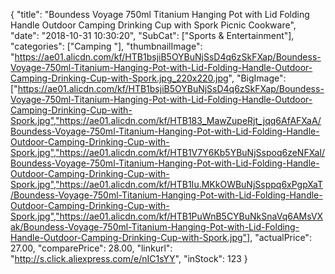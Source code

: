 {
	"title": "Boundess Voyage 750ml Titanium Hanging Pot with Lid Folding Handle Outdoor Camping Drinking Cup with Spork Picnic Cookware",
	"date": "2018-10-31 10:30:20",
	"SubCat": ["Sports & Entertainment"],
	"categories": ["Camping "],
	"thumbnailImage": "https://ae01.alicdn.com/kf/HTB1bsjiB5OYBuNjSsD4q6zSkFXap/Boundess-Voyage-750ml-Titanium-Hanging-Pot-with-Lid-Folding-Handle-Outdoor-Camping-Drinking-Cup-with-Spork.jpg_220x220.jpg",
	"BigImage": ["https://ae01.alicdn.com/kf/HTB1bsjiB5OYBuNjSsD4q6zSkFXap/Boundess-Voyage-750ml-Titanium-Hanging-Pot-with-Lid-Folding-Handle-Outdoor-Camping-Drinking-Cup-with-Spork.jpg","https://ae01.alicdn.com/kf/HTB183_MawZupeRjt_jqq6AfAFXaA/Boundess-Voyage-750ml-Titanium-Hanging-Pot-with-Lid-Folding-Handle-Outdoor-Camping-Drinking-Cup-with-Spork.jpg","https://ae01.alicdn.com/kf/HTB1V7Y6Kb5YBuNjSspoq6zeNFXaI/Boundess-Voyage-750ml-Titanium-Hanging-Pot-with-Lid-Folding-Handle-Outdoor-Camping-Drinking-Cup-with-Spork.jpg","https://ae01.alicdn.com/kf/HTB1Iu.MKkOWBuNjSsppq6xPgpXaT/Boundess-Voyage-750ml-Titanium-Hanging-Pot-with-Lid-Folding-Handle-Outdoor-Camping-Drinking-Cup-with-Spork.jpg","https://ae01.alicdn.com/kf/HTB1PuWnB5CYBuNkSnaVq6AMsVXak/Boundess-Voyage-750ml-Titanium-Hanging-Pot-with-Lid-Folding-Handle-Outdoor-Camping-Drinking-Cup-with-Spork.jpg"],
	"actualPrice": 27.00,
	"comparePrice": 28.00,
	"linkurl": "http://s.click.aliexpress.com/e/nIC1sYY",
	"inStock": 123
}
